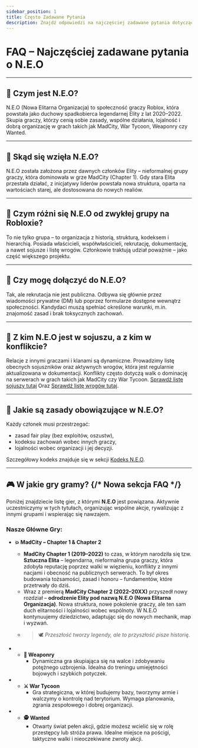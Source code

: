 ```yaml
---
sidebar_position: 1
title: Często Zadawane Pytania
description: Znajdź odpowiedzi na najczęściej zadawane pytania dotyczące N.E.O.
---
```


# FAQ – Najczęściej zadawane pytania o N.E.O

---

## 🔹 Czym jest N.E.O?

N.E.O (Nowa Elitarna Organizacja) to społeczność graczy Roblox, która powstała jako duchowy spadkobierca legendarnej Elity z lat 2020–2022. Skupia graczy, którzy cenią sobie zasady, wspólne działania, lojalność i dobrą organizację w grach takich jak MadCity, War Tycoon, Weaponry czy Wanted.

---

## 🔹 Skąd się wzięła N.E.O?

N.E.O została założona przez dawnych członków Elity – nieformalnej grupy graczy, która dominowała w grze MadCity (Chapter 1). Gdy stara Elita przestała działać, z inicjatywy liderów powstała nowa struktura, oparta na wartościach starej, ale dostosowana do nowych realiów.

---

## 🔹 Czym różni się N.E.O od zwykłej grupy na Robloxie?

To nie tylko grupa – to organizacja z historią, strukturą, kodeksem i hierarchią. Posiada właścicieli, współwłaścicieli, rekrutację, dokumentację, a nawet sojusze i listę wrogów. Członkowie traktują udział poważnie – jako część większego projektu.

---

## 🔹 Czy mogę dołączyć do N.E.O?

Tak, ale rekrutacja nie jest publiczna. Odbywa się głównie przez wiadomości prywatne (DM) lub poprzez formularze dostępne wewnątrz społeczności. Kandydaci muszą spełniać określone warunki, m.in. znajomość zasad i brak toksycznych zachowań.

---

## 🔹 Z kim N.E.O jest w sojuszu, a z kim w konflikcie?

Relacje z innymi graczami i klanami są dynamiczne. Prowadzimy listę obecnych sojuszników oraz aktywnych wrogów, która jest regularnie aktualizowana w dokumentacji. Konflikty często dotyczą walk o dominację na serwerach w grach takich jak MadCity czy War Tycoon.
[Sprawdź listę sojuszy tutaj](/docs/7.%20Sojusze%20i%20Wrogowie/7.1%20Sojusze.md) Oraz [Sprawdź listę wrogów tutaj](/docs//7.%20Sojusze%20i%20Wrogowie/7.2%20Wrogowie.md).

---

## 🔹 Jakie są zasady obowiązujące w N.E.O?

Każdy członek musi przestrzegać:

* zasad fair play (bez exploitów, oszustw),
* kodeksu zachowań wobec innych graczy,
* lojalności wobec organizacji i jej decyzji.

Szczegółowy kodeks znajduje się w sekcji [Kodeks N.E.O](/docs/4.%20Kodeks%20N.E.O/4.1%20Zasady%20Ogólne.md).

---

## 🎮 W jakie gry gramy? {/* Nowa sekcja FAQ */}

Poniżej znajdziecie listę gier, z którymi **N.E.O** jest powiązana. Aktywnie uczestniczymy w tych tytułach, organizując wspólne akcje, rywalizując z innymi grupami i wspierając się nawzajem.

### **Nasze Główne Gry:**

* **💥 MadCity – Chapter 1 & Chapter 2**
    * **MadCity Chapter 1 (2019–2022)** to czas, w którym narodziła się tzw. **Sztuczna Elita** – legendarna, nieformalna grupa graczy, która zdobyła reputację poprzez walki w więzieniu, konflikty z innymi nacjami i obecność na publicznych serwerach. To był okres budowania tożsamości, zasad i honoru – fundamentów, które przetrwały do dziś.
    * Wraz z premierą **MadCity Chapter 2 (2022–20XX)** przyszedł nowy rozdział – **odrodzenie Elity pod nazwą N.E.O (Nowa Elitarna Organizacja)**. Nowa struktura, nowe pokolenie graczy, ale ten sam duch elitarności i lojalności wobec wspólnoty. W N.E.O kontynuujemy dziedzictwo, adaptując się do nowych mechanik, map i wyzwań.
    * > 🕊️ *Przeszłość tworzy legendy, ale to przyszłość pisze historię.*
    
* * **🔫 Weaponry**
    * Dynamiczna gra skupiająca się na walce i zdobywaniu potężnego uzbrojenia. Idealna do treningu umiejętności bojowych i szybkich potyczek.
    
* * **⚔️ War Tycoon**
    * Gra strategiczna, w której budujemy bazy, tworzymy armie i walczymy o kontrolę nad terytorium. Wymaga planowania, zgrania zespołowego i dobrej organizacji.
    
* * **🕵️ Wanted**
    * Otwarty świat pełen akcji, gdzie możesz wcielić się w rolę przestępcy lub stróża prawa. Idealne miejsce na pościgi, taktyczne walki i nieoczekiwane zwroty akcji.
